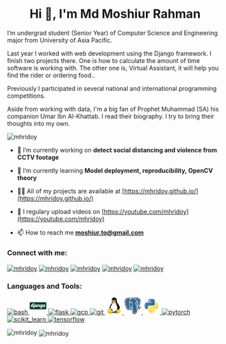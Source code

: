 <h1 align="center">Hi 👋, I'm Md Moshiur Rahman</h1>

  <p>I’m undergrad student (Senior Year) of Computer Science and Engineering major from University of Asia Pacific. </p>
  <p>Last year I worked with web development using the Django framework. I finish two projects there. One is how to calculate the amount of time software is working with. The other one is, Virtual Assistant, it will help you find the rider or ordering food.. <p>
  <p>Previously I participated in several national and international programming competitions. <p>
  <p>Aside from working with data, I'm a big fan of Prophet Muhammad (SA) his companion Umar Ibn Al-Khattab. I read their biography. I try to bring their thoughts into my own. <p>
  

<p align="left"> <img src="https://komarev.com/ghpvc/?username=mhridoy" alt="mhridoy" /> </p>

- 🔭 I’m currently working on **detect social distancing and violence from CCTV footage**

- 🌱 I’m currently learning **Model deployment, reproducibility, OpenCV theory**

- 👨‍💻 All of my projects are available at [https://mhridoy.github.io/](https://mhridoy.github.io/)

- 📝 I regulary upload  videos on [https://youtube.com/mhridoy](https://youtube.com/mhridoy)

- 📫 How to reach me **moshiur.to@gmail.com**

<p align="left">
<h3 align="left">Connect with me:</h3>
<a href="https://twitter.com/_mhridoy" target="blank"><img align="center" src="https://cdn.jsdelivr.net/npm/simple-icons@3.0.1/icons/twitter.svg" alt="mhridoy" height="30" width="40" /></a>
<a href="https://linkedin.com/in/mhridoy" target="blank"><img align="center" src="https://cdn.jsdelivr.net/npm/simple-icons@3.0.1/icons/linkedin.svg" alt="mhridoy" height="30" width="40" /></a>
<a href="https://fb.com/mhridoy.edu" target="blank"><img align="center" src="https://cdn.jsdelivr.net/npm/simple-icons@3.0.1/icons/facebook.svg" alt="mhridoy" height="30" width="40" /></a>
<a href="https://instagram.com/mhridoy_edu" target="blank"><img align="center" src="https://cdn.jsdelivr.net/npm/simple-icons@3.0.1/icons/instagram.svg" alt="mhridoy" height="30" width="40" /></a>
<a href="https://youtube.com/mhridoy" target="blank"><img align="center" src="https://cdn.jsdelivr.net/npm/simple-icons@3.0.1/icons/youtube.svg" alt="mhridoy" height="30" width="40" /></a>
</p>

<h3 align="left">Languages and Tools:</h3>
<p align="left"> <a href="https://www.gnu.org/software/bash/" target="_blank"> <img src="https://www.vectorlogo.zone/logos/gnu_bash/gnu_bash-icon.svg" alt="bash" width="40" height="40"/> </a> <a href="https://www.djangoproject.com/" target="_blank"> <img src="https://github.com/devicons/devicon/blob/master/icons/django/django-original.svg" alt="django" width="40" height="40"/> </a> <a href="" target="_blank"> <img src="https://www.vectorlogo.zone/logos/pocoo_flask/pocoo_flask-icon.svg" alt="flask" width="40" height="40"/> </a> <a href="https://cloud.google.com" target="_blank"> <img src="https://www.vectorlogo.zone/logos/google_cloud/google_cloud-icon.svg" alt="gcp" width="40" height="40"/> </a> <a href="https://git-scm.com/" target="_blank"> <img src="https://www.vectorlogo.zone/logos/git-scm/git-scm-icon.svg" alt="git" width="40" height="40"/> </a> <a href="https://www.linux.org/" target="_blank"> <img src="https://github.com/devicons/devicon/blob/master/icons/linux/linux-original.svg" alt="linux" width="40" height="40"/> </a> <a href="https://www.postgresql.org/" target="_blank"> <img src="https://github.com/devicons/devicon/blob/master/icons/postgresql/postgresql-original.svg" alt="mysql" width="40" height="40"/> </a> <a href="https://www.python.org" target="_blank"> <img src="https://github.com/devicons/devicon/blob/master/icons/python/python-original.svg" alt="python" width="40" height="40"/> </a> <a href="https://pytorch.org/" target="_blank"> <img src="https://www.vectorlogo.zone/logos/pytorch/pytorch-icon.svg" alt="pytorch" width="40" height="40"/> </a> <a href="" target="_blank"> <img src="https://upload.wikimedia.org/wikipedia/commons/0/05/Scikit_learn_logo_small.svg" alt="scikit_learn" width="40" height="40"/> </a> <a href="https://www.tensorflow.org" target="_blank"> <img src="https://www.vectorlogo.zone/logos/tensorflow/tensorflow-icon.svg" alt="tensorflow" width="40" height="40"/> </a> </p>

<p><img align="left" src="https://github-readme-stats.vercel.app/api/top-langs/?username=mhridoy&layout=compact" alt="mhridoy" /></p>

<p>&nbsp;<img align="center" src="https://github-readme-stats.vercel.app/api?username=mhridoy&show_icons=true" alt="mhridoy" /></p>
